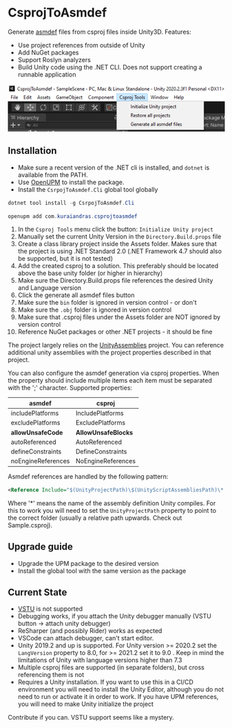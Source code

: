 # CsprojToAsmdef

Generate [asmdef](https://docs.unity3d.com/Manual/ScriptCompilationAssemblyDefinitionFiles.html) files from csproj files inside Unity3D. Features:

- Use project references from outside of Unity
- Add NuGet packages
- Support Roslyn analyzers
- Build Unity code using the .NET CLI. Does not support creating a runnable application

![Initialize Unity project](Images/menu_item_init_project.png)

## Installation

- Make sure a recent version of the .NET cli is installed, and ```dotnet``` is available from the PATH.
- Use [OpenUPM](https://openupm.com/) to install the package.
- Install the ```CsrpojToAsmdef.Cli``` global tool globally

```powershell
dotnet tool install -g CsrpojToAsmdef.Cli
```

```powershell
openupm add com.kuraiandras.csprojtoasmdef
```

1. In the ```Csproj Tools``` menu click the button: ```Initialize Unity project```
2. Manually set the current Unity Version in the ```Directory.Build.props``` file
3. Create a class library project inside the Assets folder. Makes sure that the project is using .NET Standard 2.0 (.NET Framework 4.7 should also be supported, but it is not tested)
4. Add the created csproj to a solution. This preferably should be located above the base unity folder (or higher in hierarchy)
5. Make sure the Directory.Build.props file references the desired Unity and Language version
6. Click the generate all asmdef files button
7. Make sure the ```bin``` folder is ignored in version control - or don't
8. Make sure the ```.obj``` folder is ignored in version control
8. Make sure that .csproj files under the Assets folder are NOT ignored by version control
9. Reference NuGet packages or other .NET projects - it should be fine

The project largely relies on the [UnityAssemblies](https://github.com/DerploidEntertainment/UnityAssemblies) project. You can reference additional unity assemblies with the project properties described in that project.

You can also configure the asmdef generation via csproj properties. When the property should include multiple items each item must be separated with the ';' character. Supported properties:

| asmdef              | csproj                |
|---------------------|-----------------------|
| includePlatforms    | IncludePlatforms      |
| excludePlatforms    | ExcludePlatforms      |
| **allowUnsafeCode** | **AllowUnsafeBlocks** |
| autoReferenced      | AutoReferenced        |
| defineConstraints   | DefineConstraints     |
| noEngineReferences  | NoEngineReferences    |

Asmdef references are handled by the following pattern:

```xml
<Reference Include="$(UnityProjectPath)\$(UnityScriptAssembliesPath)\*.dll" Private="false" />
```

Where '*' means the name of the assembly definition Unity compiles. For this to work you will need to set the ```UnityProjectPath``` property to point to the correct folder (usually a relative path upwards. Check out Sample.csproj).

## Upgrade guide

- Upgrade the UPM package to the desired version
- Install the global tool with the same version as the package

## Current State

- [VSTU](https://docs.microsoft.com/en-us/visualstudio/gamedev/unity/get-started/visual-studio-tools-for-unity) is not supported
- Debugging works, if you attach the Unity debugger manually (VSTU button -> attach unity debugger)
- ReSharper (and possibly Rider) works as expected
- VSCode can attach debugger, can't start editor.
- Unity 2019.2 and up is supported. For Unity version >= 2020.2 set the ```LangVersion``` property to 8.0, for >= 2021.2 set it to 9.0 . Keep in mind the limitations of Unity with language versions higher than 7.3
- Multiple csproj files are supported (in separate folders), but cross referencing them is not
- Requires a Unity installation. If you want to use this in a CI/CD environment you will need to install the Unity Editor, although you do not need to run or activate it in order to work. If you have UPM references, you will need to make Unity initialize the project

Contribute if you can. VSTU support seems like a mystery.

